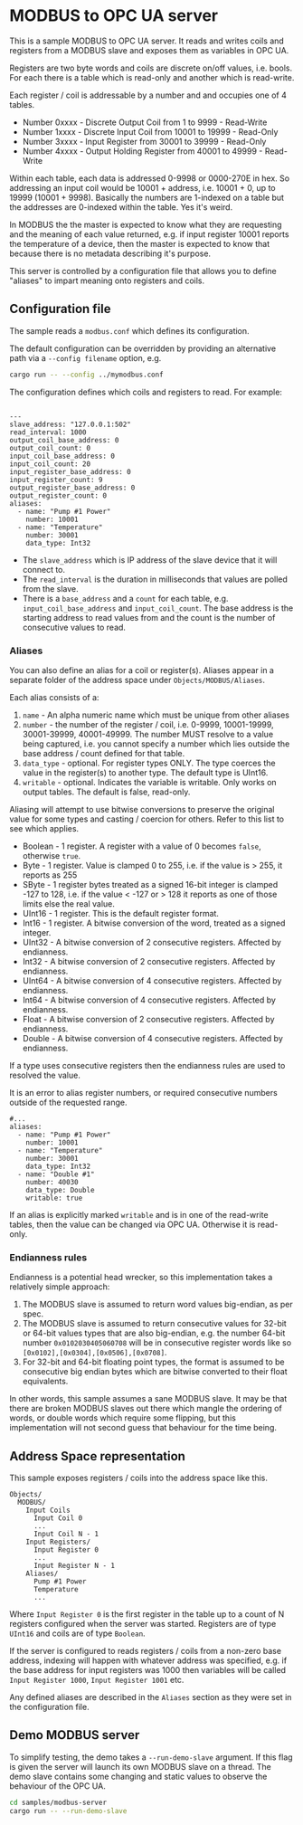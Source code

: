 # MODBUS to OPC UA server

This is a sample MODBUS to OPC UA server. It reads and writes coils and registers from a MODBUS slave and exposes them 
as variables in OPC UA.

Registers are two byte words and coils are discrete on/off values, i.e. bools. For each there is a table which is read-only
 and another which is read-write.

Each register / coil is addressable by a number and and occupies one of 4 tables.

* Number 0xxxx - Discrete Output Coil from 1 to 9999 - Read-Write
* Number 1xxxx - Discrete Input Coil from 10001 to 19999 - Read-Only
* Number 3xxxx - Input Register from 30001 to 39999 - Read-Only
* Number 4xxxx - Output Holding Register from 40001 to 49999 - Read-Write

Within each table, each data is addressed 0-9998 or 0000-270E in hex. So addressing an input coil would be
10001 + address, i.e. 10001 + 0, up to 19999 (10001 + 9998). Basically the numbers are 1-indexed on a table but the addresses
are 0-indexed within the table. Yes it's weird. 

In MODBUS the the master is expected to know what they are requesting and the meaning of each value returned, e.g. if
input register 10001 reports the temperature of a device, then the master is expected to know that because there is no
metadata describing it's purpose. 

This server is controlled by a configuration file that allows you to define "aliases" to impart meaning onto registers
and coils.

## Configuration file

The sample reads a `modbus.conf` which defines its configuration. 

The default configuration can be overridden by providing an alternative path via a `--config filename` option, e.g.

```bash
cargo run -- --config ../mymodbus.conf
```

The configuration defines which coils and registers to read. For example:

```

---
slave_address: "127.0.0.1:502"
read_interval: 1000
output_coil_base_address: 0
output_coil_count: 0
input_coil_base_address: 0
input_coil_count: 20
input_register_base_address: 0
input_register_count: 9
output_register_base_address: 0
output_register_count: 0
aliases:
  - name: "Pump #1 Power"
    number: 10001
  - name: "Temperature"
    number: 30001
    data_type: Int32
```

* The `slave_address` which is IP address of the slave device that it will connect to.
* The `read_interval` is the duration in milliseconds that values are polled from the slave.
* There is a `base_address` and a `count` for each table, e.g. `input_coil_base_address` and `input_coil_count`. The
 base address is the starting address to read values from and the count is the number of consecutive values to read.

### Aliases

You can also define an alias for a coil or register(s). Aliases appear in a separate folder of the address space under 
`Objects/MODBUS/Aliases`.

Each alias consists of a:

1. `name` - An alpha numeric name which must be unique from other aliases
2. `number` - the number of the register / coil, i.e. 0-9999, 10001-19999, 30001-39999, 40001-49999. The number MUST resolve to a
value being captured, i.e. you cannot specify a number which lies outside the base address / count defined for that table.
3. `data_type` - optional. For register types ONLY. The type coerces the value in the register(s) to another type. The default type is UInt16.
4. `writable` - optional. Indicates the variable is writable. Only works on output tables. The default is false, read-only.

Aliasing will attempt to use bitwise conversions to preserve the original value for some types and casting / coercion 
for others. Refer to this list to see which applies.

* Boolean - 1 register. A register with a value of 0 becomes `false`, otherwise `true`. 
* Byte - 1 register. Value is clamped 0 to 255, i.e. if the value is > 255, it reports as 255
* SByte - 1 register bytes treated as a signed 16-bit integer is clamped -127 to 128, i.e. if the value < -127 or > 128 it reports as one of those limits else the real value.
* UInt16 - 1 register. This is the default register format.
* Int16 - 1 register. A bitwise conversion of the word, treated as a signed integer.
* UInt32 - A bitwise conversion of 2 consecutive registers. Affected by endianness.
* Int32 - A bitwise conversion of 2 consecutive registers. Affected by endianness.
* UInt64 - A bitwise conversion of 4 consecutive registers. Affected by endianness.
* Int64 - A bitwise conversion of 4 consecutive registers. Affected by endianness.
* Float - A bitwise conversion of 2 consecutive registers. Affected by endianness.
* Double - A bitwise conversion of 4 consecutive registers. Affected by endianness.

If a type uses consecutive registers then the endianness rules are used to resolved the value. 

It is an error to alias register numbers, or required consecutive numbers outside of the requested range.

```
#...
aliases:
  - name: "Pump #1 Power"
    number: 10001
  - name: "Temperature"
    number: 30001
    data_type: Int32
  - name: "Double #1"
    number: 40030
    data_type: Double
    writable: true
```

If an alias is explicitly marked `writable` and is in one of the read-write tables, then the value can be changed via OPC UA.
Otherwise it is read-only.

### Endianness rules

Endianness is a potential head wrecker, so this implementation takes a relatively simple approach:

1. The MODBUS slave is assumed to return word values big-endian, as per spec.
2. The MODBUS slave is assumed to return consecutive values for 32-bit or 64-bit values types that are also big-endian,
 e.g. the number 64-bit number `0x0102030405060708` will be in consecutive register words like so `[0x0102],[0x0304],[0x0506],[0x0708]`.
3. For 32-bit and 64-bit floating point types, the format is assumed to be consecutive big endian bytes which are bitwise
converted to their float equivalents. 
 
In other words, this sample assumes a sane MODBUS slave. It may be that there are broken MODBUS slaves out there which mangle
the ordering of words, or double words which require some flipping, but this implementation will not second guess
that behaviour for the time being.

## Address Space representation

This sample exposes registers / coils into the address space like this.

```
Objects/
  MODBUS/
    Input Coils
      Input Coil 0
      ...
      Input Coil N - 1
    Input Registers/
      Input Register 0
      ...
      Input Register N - 1
    Aliases/
      Pump #1 Power
      Temperature
      ...
```

Where `Input Register 0` is the first register in the table up to a count of N registers configured
when the server was started. Registers are of type `UInt16` and coils are of type `Boolean`.
 
If the server is configured to reads registers / coils from a non-zero base address, indexing
will happen with whatever address was specified, e.g. if the base address for input registers was 1000 then
variables will be called `Input Register 1000`, `Input Register 1001` etc.

Any defined aliases are described in the `Aliases` section as they were set in the configuration file. 

## Demo MODBUS server

To simplify testing, the demo takes a `--run-demo-slave` argument. If this flag is given the
server will launch its own MODBUS slave on a thread. The demo slave contains some changing and static
values to observe the behaviour of the OPC UA.

```bash
cd samples/modbus-server
cargo run -- --run-demo-slave
```
